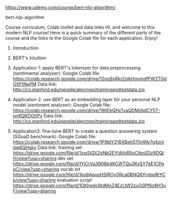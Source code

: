 https://www.udemy.com/course/bert-nlp-algorithm/

bert-nlp-algorithm

Course curriculum, Colab toolkit and data links
Hi, and welcome to this modern NLP course! Here is a quick summary of the different parts of the course and the links to the Google Colab file for each application. Enjoy!

1. Introduction

2. BERT's intuition

3. Application 1: apply BERT's tokenizer for data preprocessing (sentimental analyser):
        Google Colab file: https://colab.research.google.com/drive/12noBxRkrZnIkHqvmdfFW2TGdOXFtNePM
        Data link: http://cs.stanford.edu/people/alecmgo/trainingandtestdata.zip

4. Application 2: use BERT as an embedding layer for your personal NLP model (sentiment analyser):
        Google Colab file: https://colab.research.google.com/drive/19ltEkQHc1vaQDMzkdCY5T-pnKQKDOhPv
        Data link: http://cs.stanford.edu/people/alecmgo/trainingandtestdata.zip

5. Application3: fine-tune BERT to create a question answering system (SQuaD benchmark):
        Google Colab file: https://colab.research.google.com/drive/1P9blY216XBeh570nWe7g4znjqw6QHskx
        Data link: training set https://drive.google.com/file/d/1zwSjQX2gNb2EYldVoR5sCibnSDz9DQtH/view?usp=sharing
        dev set https://drive.google.com/file/d/1YjCrVa3906b4KCWTQu3KySY7gE1CPqpC/view?usp=sharing
        vocab.txt https://drive.google.com/file/d/1kp8ApuoHSjROy0Rca0BNQ6YrnbpRtYCk/view?usp=sharing
        evaluation script https://drive.google.com/file/d/1DKhqdc8tdMnZ4EzLtW2zuG0Pf6z6H3vF/view?usp=sharing
